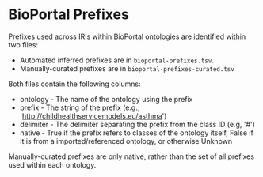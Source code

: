 # BioPortal Prefixes

Prefixes used across IRIs within BioPortal ontologies are identified within two files:

* Automated inferred prefixes are in `bioportal-prefixes.tsv`.
* Manually-curated prefixes are in `bioportal-prefixes-curated.tsv`

Both files contain the following columns:

* ontology - The name of the ontology using the prefix
* prefix  - The string of the prefix (e.g., 'http://childhealthservicemodels.eu/asthma')
* delimiter - The delimiter separating the prefix from the class ID (e.g, '#')
* native - True if the prefix refers to classes of the ontology itself, False if it is from a imported/referenced ontology, or otherwise Unknown

Manually-curated prefixes are only native, rather than the set of all prefixes used within each ontology.